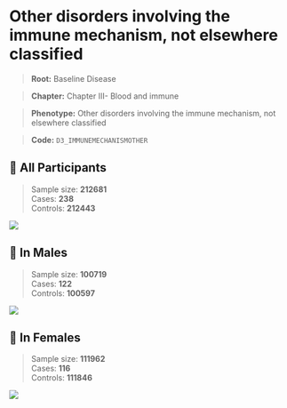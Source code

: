 # Other disorders involving the immune mechanism, not elsewhere classified

> **Root:** Baseline Disease  

> **Chapter:** Chapter III- Blood and immune  

> **Phenotype:** Other disorders involving the immune mechanism, not elsewhere classified  

> **Code:** `D3_IMMUNEMECHANISMOTHER`

## 🧪 All Participants  
> Sample size: **212681**  
> Cases: **238**  
> Controls: **212443**
<img src="/Disease/Figures/ALL/Incidence/D3_IMMUNEMECHANISMOTHER.png"/>
<CsvTable src="/Disease_Data/ALL/Incidence/COX_D3_IMMUNEMECHANISMOTHER.csv" label="🔍 View full results" />

## 👨 In Males  
> Sample size: **100719**  
> Cases: **122**  
> Controls: **100597**
<img src="/Disease/Figures/Male/Incidence/D3_IMMUNEMECHANISMOTHER.png"/>
<CsvTable src="/Disease_Data/Male/Incidence/COX_D3_IMMUNEMECHANISMOTHER.csv" label="🔍 View full results" />

## 👩 In Females  
> Sample size: **111962**  
> Cases: **116**  
> Controls: **111846**
<img src="/Disease/Figures/Female/Incidence/D3_IMMUNEMECHANISMOTHER.png"/>
<CsvTable src="/Disease_Data/Female/Incidence/COX_D3_IMMUNEMECHANISMOTHER.csv" label="🔍 View full results" />

